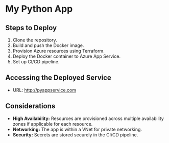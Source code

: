 # My Python App

## Steps to Deploy

1. Clone the repository.
2. Build and push the Docker image.
3. Provision Azure resources using Terraform.
4. Deploy the Docker container to Azure App Service.
5. Set up CI/CD pipeline.

## Accessing the Deployed Service

- URL: http://pyappservice.com

## Considerations

- **High Availability:** Resources are provisioned across multiple availability zones if applicable for each resource.
- **Networking:** The app is within a VNet for private networking.
- **Security:** Secrets are stored securely in the CI/CD pipeline.  
